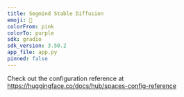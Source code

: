```yaml
---
title: Segmind Stable Diffusion
emoji: 👀
colorFrom: pink
colorTo: purple
sdk: gradio
sdk_version: 3.50.2
app_file: app.py
pinned: false
---
```


Check out the configuration reference at https://huggingface.co/docs/hub/spaces-config-reference
